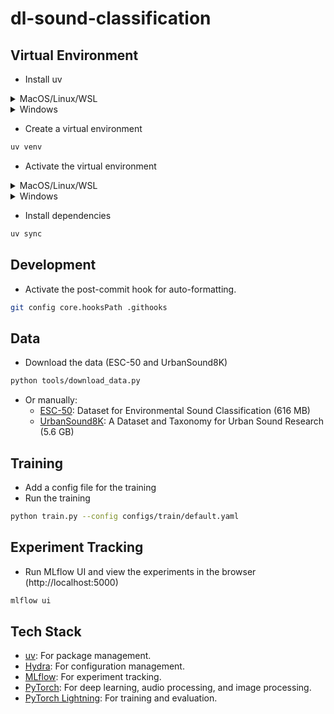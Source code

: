 # dl-sound-classification

## Virtual Environment

- Install uv

<details>
  <summary>MacOS/Linux/WSL</summary>

  ```bash
  curl -LsSf https://astral.sh/uv/install.sh | sh
  ```
</details>
<details>
  <summary>Windows</summary>

  ```powershell
  powershell -ExecutionPolicy ByPass -c "irm https://astral.sh/uv/install.ps1 | iex"
  ```
</details>

- Create a virtual environment

```bash
uv venv
```

- Activate the virtual environment

<details>
  <summary>MacOS/Linux/WSL</summary>

  ```bash
source .venv/bin/activate
  ```
</details>
<details>
  <summary>Windows</summary>

  ```powershell
.venv\Scripts\activate
  ```
</details>

- Install dependencies

```bash
uv sync
```

## Development

- Activate the post-commit hook for auto-formatting.

```bash
git config core.hooksPath .githooks
```

## Data

- Download the data (ESC-50 and UrbanSound8K)

```bash
python tools/download_data.py
```

- Or manually:
  - [ESC-50](https://github.com/karolpiczak/ESC-50): Dataset for Environmental Sound Classification (616 MB)
  - [UrbanSound8K](https://urbansounddataset.weebly.com/urbansound8k.html): A Dataset and Taxonomy for Urban Sound Research (5.6 GB)


## Training

- Add a config file for the training
- Run the training

```bash
python train.py --config configs/train/default.yaml
```

## Experiment Tracking

- Run MLflow UI and view the experiments in the browser (http://localhost:5000)

```bash
mlflow ui
```

## Tech Stack

- [uv](https://docs.astral.sh/uv/): For package management.
- [Hydra](https://hydra.cc/): For configuration management.
- [MLflow](https://mlflow.org/): For experiment tracking.
- [PyTorch](https://pytorch.org/): For deep learning, audio processing, and image processing.
- [PyTorch Lightning](https://pytorch-lightning.readthedocs.io/en/stable/): For training and evaluation.